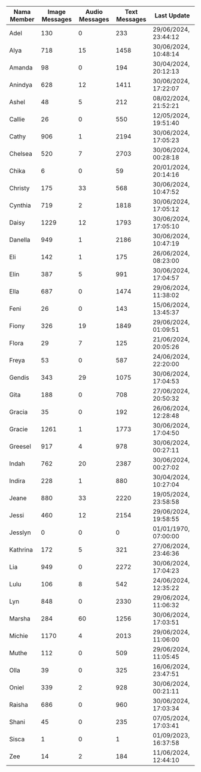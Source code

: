 | Nama Member | Image Messages | Audio Messages | Text Messages | Last Update |
| ------ | -------------- | -------------- | ------------- | ------------ |
| Adel | 130 | 0 | 233 | 29/06/2024, 23:44:12 |
| Alya | 718 | 15 | 1458 | 30/06/2024, 10:48:14 |
| Amanda | 98 | 0 | 194 | 30/04/2024, 20:12:13 |
| Anindya | 628 | 12 | 1411 | 30/06/2024, 17:22:07 |
| Ashel | 48 | 5 | 212 | 08/02/2024, 21:52:21 |
| Callie | 26 | 0 | 550 | 12/05/2024, 19:51:40 |
| Cathy | 906 | 1 | 2194 | 30/06/2024, 17:05:23 |
| Chelsea | 520 | 7 | 2703 | 30/06/2024, 00:28:18 |
| Chika | 6 | 0 | 59 | 20/01/2024, 20:14:16 |
| Christy | 175 | 33 | 568 | 30/06/2024, 10:47:52 |
| Cynthia | 719 | 2 | 1818 | 30/06/2024, 17:05:12 |
| Daisy | 1229 | 12 | 1793 | 30/06/2024, 17:05:10 |
| Danella | 949 | 1 | 2186 | 30/06/2024, 10:47:19 |
| Eli | 142 | 1 | 175 | 26/06/2024, 08:23:00 |
| Elin | 387 | 5 | 991 | 30/06/2024, 17:04:57 |
| Ella | 687 | 0 | 1474 | 29/06/2024, 11:38:02 |
| Feni | 26 | 0 | 143 | 15/06/2024, 13:45:37 |
| Fiony | 326 | 19 | 1849 | 29/06/2024, 01:09:51 |
| Flora | 29 | 7 | 125 | 21/06/2024, 20:05:26 |
| Freya | 53 | 0 | 587 | 24/06/2024, 22:20:00 |
| Gendis | 343 | 29 | 1075 | 30/06/2024, 17:04:53 |
| Gita | 188 | 0 | 708 | 27/06/2024, 20:50:32 |
| Gracia | 35 | 0 | 192 | 26/06/2024, 12:28:48 |
| Gracie | 1261 | 1 | 1773 | 30/06/2024, 17:04:50 |
| Greesel | 917 | 4 | 978 | 30/06/2024, 00:27:11 |
| Indah | 762 | 20 | 2387 | 30/06/2024, 00:27:02 |
| Indira | 228 | 1 | 880 | 30/04/2024, 10:27:04 |
| Jeane | 880 | 33 | 2220 | 19/05/2024, 23:58:58 |
| Jessi | 460 | 12 | 2154 | 29/06/2024, 19:58:55 |
| Jesslyn | 0 | 0 | 0 | 01/01/1970, 07:00:00 |
| Kathrina | 172 | 5 | 321 | 27/06/2024, 23:46:36 |
| Lia | 949 | 0 | 2272 | 30/06/2024, 17:04:23 |
| Lulu | 106 | 8 | 542 | 24/06/2024, 12:35:22 |
| Lyn | 848 | 0 | 2330 | 29/06/2024, 11:06:32 |
| Marsha | 284 | 60 | 1256 | 30/06/2024, 17:03:51 |
| Michie | 1170 | 4 | 2013 | 29/06/2024, 11:06:00 |
| Muthe | 112 | 0 | 509 | 29/06/2024, 11:05:45 |
| Olla | 39 | 0 | 325 | 16/06/2024, 23:47:51 |
| Oniel | 339 | 2 | 928 | 30/06/2024, 00:21:11 |
| Raisha | 686 | 0 | 960 | 30/06/2024, 17:03:34 |
| Shani | 45 | 0 | 235 | 07/05/2024, 17:03:41 |
| Sisca | 1 | 0 | 1 | 01/09/2023, 16:37:58 |
| Zee | 14 | 2 | 184 | 11/06/2024, 12:44:10 |
